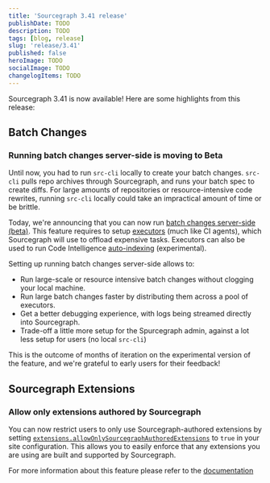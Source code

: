 ```yaml
---
title: 'Sourcegraph 3.41 release'
publishDate: TODO
description: TODO
tags: [blog, release]
slug: 'release/3.41'
published: false
heroImage: TODO
socialImage: TODO
changelogItems: TODO
---
```


<!-- <div className="alert alert-primary" role="alert" style={{maxWidth:'650px', alignItems:'center', margin: 'auto auto 20px auto'}}>
      <strong>Update as of May 31:</strong> Patch 3.40.1 has been released, which fixes the issue below. We recommend GitLab users upgrade to this patch. In the unlikely event you still see GitLab repositories missing, you can log out of Sourcegraph via GitLab and then log back in to refresh your OAuth token.
      <br/>
      <strong>May 24:</strong> GitLab 15.0 no longer supports OAuth tokens that don’t expire, which can cause authorization between Sourcegraph and GitLab to fail. We are working to fix compatibility with GitLab 15.0 (and support expiring OAuth tokens) in an upcoming patch.
</div>
 -->
 
Sourcegraph 3.41 is now available! Here are some highlights from this release:


## Batch Changes

### Running batch changes server-side is moving to Beta

Until now, you had to run `src-cli` locally to create your batch changes. `src-cli` pulls repo archives through Sourcegraph, and runs your batch spec to create diffs. For large amounts of repositories or resource-intensive code rewrites, running `src-cli` locally could take an impractical amount of time or be brittle.

Today, we're announcing that you can now run [batch changes server-side (beta)](https://docs.sourcegraph.com/batch_changes/explanations/server_side). This feature requires to setup [executors](https://docs.sourcegraph.com/admin/executors) (much like CI agents), which Sourcegraph will use to offload expensive tasks. Executors can also be used to run Code Intelligence [auto-indexing](https://docs.sourcegraph.com/code_intelligence/how-to/enable_auto_indexing) (experimental).

Setting up running batch changes server-side allows to:
- Run large-scale or resource intensive batch changes without clogging your local machine.
- Run large batch changes faster by distributing them across a pool of executors.
- Get a better debugging experience, with logs being streamed directly into Sourcegraph.
- Trade-off a little more setup for the Spurcegraph admin, against a lot less setup for users (no local `src-cli`)

This is the outcome of months of iteration on the experimental version of the feature, and we're grateful to early users for their feedback!

<!-- TODO: asset welcome right after deployment on demo -->


## Sourcegraph Extensions

### Allow only extensions authored by Sourcegraph

You can now restrict users to only use Sourcegraph-authored extensions by setting [`extensions.allowOnlySourcegraphAuthoredExtensions`](../config/site_config.md) to `true` in your site configuration. This allows you to easily enforce that any extensions you are using are built and supported by Sourcegraph.

For more information about this feature please refer to the [documentation](https://docs.sourcegraph.com/admin/extensions#allow-only-extensions-authored-by-sourcegraph)

